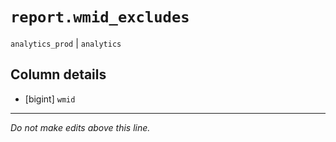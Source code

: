# `report.wmid_excludes`
`analytics_prod` | `analytics`

## Column details
* [bigint]    `wmid`

-------------------------------------------------------------------------------
*Do not make edits above this line.*
